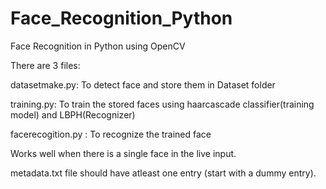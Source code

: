 # Face_Recognition_Python
Face Recognition in Python using OpenCV

There are 3 files:

datasetmake.py: To detect face and store them in Dataset folder

training.py: To train the stored faces using haarcascade classifier(training model) and LBPH(Recognizer)

facerecogition.py : To recognize the trained face

Works well when there is a single face in the live input.

metadata.txt file should have atleast one entry (start with a dummy entry).
